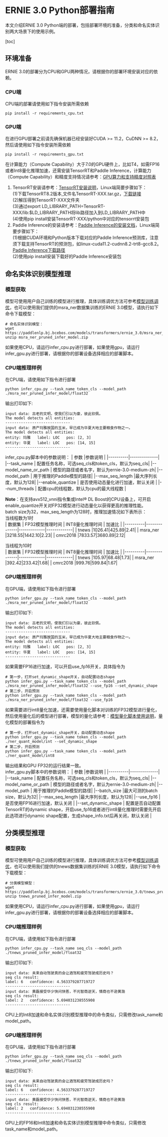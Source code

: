 # ERNIE 3.0 Python部署指南
本文介绍ERNIE 3.0 Python端的部署，包括部署环境的准备，分类和命名实体识别两大场景下的使用示例。

[toc]
## 环境准备
ERNIE 3.0的部署分为CPU和GPU两种情况，请根据你的部署环境安装对应的依赖。
### CPU端
CPU端的部署请使用如下指令安装所需依赖
```
pip install -r requirements_cpu.txt
```
### GPU端
在进行GPU部署之前请先确保机器已经安装好CUDA >= 11.2，CuDNN >= 8.2，然后请使用如下指令安装所需依赖
```
pip install -r requirements_gpu.txt
```
在计算能力（Compute Capability）大于7.0的GPU硬件上，比如T4，如需FP16或者Int8量化推理加速，还需安装TensorRT和Paddle Inference，计算能力（Compute Capability）和精度支持情况请参考：[GPU算力和支持精度对照表](https://docs.nvidia.com/deeplearning/tensorrt/archives/tensorrt-840-ea/support-matrix/index.html#hardware-precision-matrix)  
1. TensorRT安装请参考：[TensorRT安装说明](https://docs.nvidia.com/deeplearning/tensorrt/archives/tensorrt-840-ea/install-guide/index.html#overview)，Linux端简要步骤如下：  
    (1)下载TensorRT8.2版本,文件名TensorRT-XXX.tar.gz，[下载链接](https://developer.nvidia.com/tensorrt)  
    (2)解压得到TensorRT-XXX文件夹  
    (3)通过export LD_LIBRARY_PATH=TensorRT-XXX/lib:$LD_LIBRARY_PATH将lib路径加入到LD_LIBRARY_PATH中  
    (4)使用pip install安装TensorRT-XXX/python中对应的tensorrt安装包
2. Paddle Inference的安装请参考：[Paddle Inference的安装文档](https://www.paddlepaddle.org.cn/inference/v2.3/user_guides/source_compile.html)，Linux端简要步骤如下：  
    (1)根据CUDA环境和Python版本下载对应的Paddle Inference预测库，注意须下载支持TensorRT的预测包，如linux-cuda11.2-cudnn8.2-trt8-gcc8.2。[Paddle Inference下载路径](https://www.paddlepaddle.org.cn/inference/v2.3/user_guides/download_lib.html#python)  
    (2)使用pip install安装下载好的Paddle Inference安装包


## 命名实体识别模型推理
### 模型获取
模型可使用用户自己训练的模型进行推理，具体训练调优方法可参考[模型训练调优](./../../README.md#ERNIE3.0模型使用)，也可以使用我们提供的msra_ner数据集训练的ERNIE 3.0模型，请执行如下命令下载模型：
```
# 命名实体识别模型：
wget https://paddlenlp.bj.bcebos.com/models/transformers/ernie_3.0/msra_ner_pruned_infer_model.zip
unzip msra_ner_pruned_infer_model.zip
```
如果使用CPU，请运行infer_cpu.py进行部署，如果使用gpu，请运行infer_gpu.py进行部署，请根据你的部署设备选择相应的部署脚本。
### CPU端推理样例
在CPU端，请使用如下指令进行部署
```
python infer_cpu.py --task_name token_cls --model_path ./msra_ner_pruned_infer_model/float32
```
输出打印如下:
```
input data: 古老的文明，使我们引以为豪，彼此钦佩。
The model detects all entities:
-----------------------------
input data: 原产玛雅故国的玉米，早已成为华夏大地主要粮食作物之一。
The model detects all entities:
entity: 玛雅   label: LOC   pos: [2, 3]
entity: 华夏   label: LOC   pos: [14, 15]
-----------------------------
```
infer_cpu.py脚本中的参数说明：
| 参数 |参数说明 |
|----------|--------------|
|--task_name | 配置任务名称，可选seq_cls和token_cls，默认为seq_cls|
|--model_name_or_path | 模型的路径或者名字，默认为ernie-3.0-medium-zh|
|--model_path | 用于推理的Paddle模型的路径|
|--max_seq_length |最大序列长度，默认为128|
|--enable_quantize | 是否使用动态量化进行加速，默认关闭 |
|--num_threads | 配置cpu的线程数，默认为cpu的最大线程数 |

**Note**：在支持avx512_vnni指令集或Intel® DL Boost的CPU设备上，可开启enable_quantize开关对FP32模型进行动态量化以获得更高的推理性能。  
batch size为32，max_seq_length为128时，推理加速情况如下表所示：  
当线程数为1时  
| 数据集 | FP32模型推理时间 | INT8量化推理时间 | 加速比 |
|----------|--------------|-------------|-------------|
| tnews |1026.41|425.89|2.41|
| msra_ner |3218.55|1442.10|2.23|
| cmrc2018 |7833.57|3680.89|2.12|

当线程为10时  
| 数据集 | FP32模型推理时间 | INT8量化推理时间 | 加速比 |
|----------|--------------|-------------|-------------|
| tnews |105.97|68.48|1.73|
| msra_ner |392.42|233.42|1.68|
| cmrc2018 |999.76|599.84|1.67|


### GPU端推理样例
在GPU端，请使用如下指令进行部署
```
python infer_gpu.py --task_name token_cls --model_path ./msra_ner_pruned_infer_model/float32
```
输出打印如下:
```
input data: 古老的文明，使我们引以为豪，彼此钦佩。
The model detects all entities:
-----------------------------
input data: 原产玛雅故国的玉米，早已成为华夏大地主要粮食作物之一。
The model detects all entities:
entity: 玛雅   label: LOC   pos: [2, 3]
entity: 华夏   label: LOC   pos: [14, 15]
-----------------------------
```
如果需要FP16进行加速，可以开启use_fp16开关，具体指令为
```
# 第一步，打开set_dynamic_shape开关，自动配置动态shape
python infer_gpu.py --task_name token_cls --model_path ./msra_ner_pruned_infer_model/float32 --use_fp16 --set_dynamic_shape
# 第二步，开启预测
python infer_gpu.py --task_name token_cls --model_path ./msra_ner_pruned_infer_model/float32 --use_fp16
```
如果需要进行int8量化加速，还需要使用量化脚本对训练的FP32模型进行量化，然后使用量化后的模型进行部署，模型的量化请参考：[模型量化脚本使用说明](./../../README.md#模型压缩API及使用)，量化模型的部署指令为  
```
# 第一步，打开set_dynamic_shape开关，自动配置动态shape
python infer_gpu.py --task_name token_cls --model_path ./ner_quant_model/int --set_dynamic_shape
# 第二步，开启预测
python infer_gpu.py --task_name token_cls --model_path ./ner_quant_model/int8
```
输出结果和GPU FP32的运行结果一致。  
infer_gpu.py脚本中的参数说明：
| 参数 |参数说明 |
|----------|--------------|
|--task_name | 配置任务名称，可选seq_cls和token_cls，默认为seq_cls|
|--model_name_or_path | 模型的路径或者名字，默认为ernie-3.0-medium-zh|
|--model_path | 用于推理的Paddle模型的路径|
|--batch_size |最大可测的batch size，默认为32|
|--max_seq_length |最大序列长度，默认为128|
|--use_fp16 | 是否使用FP16进行加速，默认关闭 |
|--set_dynamic_shape | 配置是否自动配置TensorRT的dynamic shape，开启use_fp16或者进行int8量化推理时需要先开启此选项进行dynamic shape配置，生成shape_info.txt后再关闭，默认关闭 |

## 分类模型推理
### 模型获取
模型可使用用户自己训练的模型进行推理，具体训练调优方法可参考[模型训练调优](./../../README.md#ERNIE3.0模型使用)，也可以使用我们提供的tnews数据集训练的ERNIE 3.0模型，请执行如下命令下载模型：
```
# 分类模型模型：
wget  https://paddlenlp.bj.bcebos.com/models/transformers/ernie_3.0/tnews_pruned_infer_model.zip
unzip tnews_pruned_infer_model.zip
```
如果使用CPU，请运行infer_cpu.py进行部署，如果使用gpu，请运行infer_gpu.py进行部署，请根据你的部署设备选择相应的部署脚本。
### CPU端推理样例
在CPU端，请使用如下指令进行部署
```
python infer_cpu.py --task_name seq_cls --model_path ./tnews_pruned_infer_model/float32
```
输出打印如下:
```
input data: 未来自动驾驶真的会让酒驾和疲劳驾驶成历史吗？
seq cls result:
label: 6   confidence: 4.563379287719727
-----------------------------
input data: 黄磊接受华少快问快答，不光智商逆天，情商也不逊黄渤
seq cls result:
label: 2   confidence: 5.694031238555908
-----------------------------
```
CPU上的Int8加速和命名实体识别模型推理中的命令类似，只需修改task_name和model_path。
### GPU端推理样例
在GPU端，请使用如下指令进行部署
```
python infer_gpu.py --task_name seq_cls --model_path ./tnews_pruned_infer_model/float32
```
输出打印如下:
```
input data: 未来自动驾驶真的会让酒驾和疲劳驾驶成历史吗？
seq cls result:
label: 6   confidence: 4.563379287719727
-----------------------------
input data: 黄磊接受华少快问快答，不光智商逆天，情商也不逊黄渤
seq cls result:
label: 2   confidence: 5.694031238555908
-----------------------------
```
GPU上的FP16和Int8加速和命名实体识别模型推理中命令类似，只需修改task_name和model_path。
